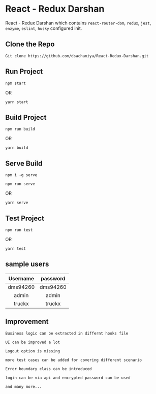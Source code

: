 # React - Redux Darshan

React - Redux Darshan which contains `react-router-dom`, `redux`, `jest`, `enzyme`, `eslint`, `husky` configured init.

## Clone the Repo

`Git clone https://github.com/dsachaniya/React-Redux-Darshan.git`

## Run Project

`npm start`

OR

`yarn start`

## Build Project

`npm run build`

OR

`yarn build`

## Serve Build

`npm i -g serve`

`npm run serve`

OR

`yarn serve`

## Test Project

`npm run test`

OR

`yarn test`

## sample users
| Username      | password      |
|:-------------:|:-------------:|
| dms94260|dms94260|
| admin|admin|
| truckx|truckx|


## Improvement
`Business logic can be extracted in differnt hooks file`

`UI can be improved a lot`

`Logout option is missing`

`more test cases can be added for covering different scenario`

`Error boundary class can be introduced`

`login can be via api and encrypted password can be used`

`and many more...`
